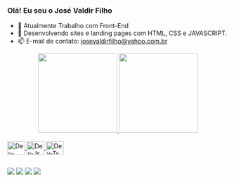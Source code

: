 ### Olá! Eu sou o José Valdir Filho

- 🔭 Atualmente Trabalho com Front-End
- 🌱 Desenvolvendo sites e landing pages com HTML, CSS e JAVASCRIPT. 
- 📫 E-mail de contato: josevaldirfilho@yahoo.com.br


<div align="center">
<a href="https://github.com/josevaldirdev">
<img height="180em" src="https://github-readme-stats.vercel.app/api?username=josevaldirdev&show_icons=true&theme=dracula&include_all_commits=true&private=true"/>
<img height="180em" src="https://github-readme-stats.vercel.app/api/top-langs/?username=josevaldirdev&layout=compact&langs_count=7&theme=dracula"/>
</div>

<div style="display: inline_block"><br>
<img align="center" alt="Dev-CSS" height="30" width="40" src="https://cdn.jsdelivr.net/gh/devicons/devicon/icons/html5/html5-original-wordmark.svg"/>
<img align="center" alt="Dev-Js" height="30" width="40" src="https://cdn.jsdelivr.net/gh/devicons/devicon/icons/css3/css3-original-wordmark.svg" />
<img align="center" alt="Dev-Ts" height="30" width="40" src="https://cdn.jsdelivr.net/gh/devicons/devicon/icons/javascript/javascript-original.svg" />
</div>

  ##
  
<div>
<a href="https://api.whatsapp.com/send/?phone=5519993772739" target="_blank"> <img src="https://img.shields.io/badge/WhatsApp-25D366?style=for-the-badge&logo=whatsapp&logoColor=white" target="_blank"></a>
<a href ="mailto:josevaldirfilho@yahoo.com.br" target="_blank"> <img src="https://img.shields.io/badge/Gmail-D14836?style=for-the-badge&logo=gmail&logoColor=white" target="_blank"></a>
<a href="https://www.linkedin.com/in/josevaldirfilho/" target="_blank"><img src="https://img.shields.io/badge/-LinkedIn-%230077B5?style=for-the-badge&logo=" target="_blank"></a>
<a href="https://www.youtube.com/channel/UCl4K3Wk8--Hvt91S53wUXOw" target="_blank"><img src="https://img.shields.io/badge/YouTube-FF0000?style=for-the-badge&logo=youtube&logoColor=white" target="_blank"></a>
</div>
